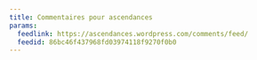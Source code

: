 ```yaml
---
title: Commentaires pour ascendances
params:
  feedlink: https://ascendances.wordpress.com/comments/feed/
  feedid: 86bc46f437968fd03974118f9270f0b0
---
```

